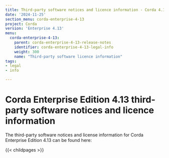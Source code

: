 ```yaml
---
title: Third-party software notices and licence information - Corda 4.13
date: '2024-11-25'
section_menu: corda-enterprise-4-13
project: Corda
version: 'Enterprise 4.13'
menu:
  corda-enterprise-4-13:
    parent: corda-enterprise-4-13-release-notes
    identifier: corda-enterprise-4-13-legal-info
    weight: 300
    name: "Third-party software licence information"
tags:
- legal
- info

---
```


# Corda Enterprise Edition 4.13 third-party software notices and licence information

The third-party software notices and license information for Corda Enterprise Edition 4.13 can be found here:

{{< childpages >}}